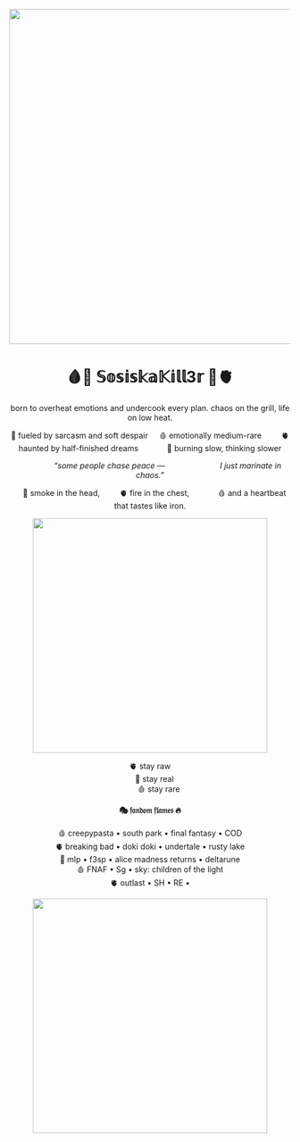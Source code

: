 <p align="center">
  <img src="https://sun9-38.userapi.com/s/v1/if2/3u3yNOx6t529Ejt0vjNQSechcLNbm3YMeK9Nv32glEicc4I1ZSZ3vvbce6m_pRJhg4dY6TsiIut9_8YPZhwFNfd9.jpg?quality=95&as=32x12,48x18,72x28,108x42,160x62,240x92,360x139,480x185,540x208,640x246,720x277,1080x416,1280x493&from=bu&u=b2yrQyX5T2dv-WT9Wrlh6cWNMjAQwNcqixctgIXaSM0&cs=640x0" width="600" />
</p>

<h1 align="center">🩸🥩 𝕊𝕠𝕤𝕚𝕤𝕜𝕒𝕂𝕚𝕝𝕝3𝕣 🥩🫀</h1>

<p align="center">
       born to overheat emotions  
          and undercook every plan.  
              chaos on the grill, life on low heat.  
</p>

<p align="center">
🥩 fueled by sarcasm and soft despair  
&nbsp;&nbsp;&nbsp;&nbsp;🩸 emotionally medium-rare  
&nbsp;&nbsp;&nbsp;&nbsp;&nbsp;&nbsp;&nbsp;&nbsp;🫀 haunted by half-finished dreams  
&nbsp;&nbsp;&nbsp;&nbsp;&nbsp;&nbsp;&nbsp;&nbsp;&nbsp;&nbsp;&nbsp;&nbsp;🥩 burning slow, thinking slower  
</p>

<p align="center">
&nbsp;&nbsp;&nbsp;&nbsp;&nbsp;&nbsp;&nbsp;&nbsp;&nbsp;&nbsp;&nbsp;&nbsp;&nbsp;&nbsp;&nbsp;&nbsp;<i>“some people chase peace —  
&nbsp;&nbsp;&nbsp;&nbsp;&nbsp;&nbsp;&nbsp;&nbsp;&nbsp;&nbsp;&nbsp;&nbsp;&nbsp;&nbsp;&nbsp;&nbsp;&nbsp;&nbsp;&nbsp;&nbsp;&nbsp;&nbsp;&nbsp;&nbsp;I just marinate in chaos.”</i>
</p>

<p align="center">
&nbsp;&nbsp;&nbsp;&nbsp;🥩 smoke in the head,  
&nbsp;&nbsp;&nbsp;&nbsp;&nbsp;&nbsp;&nbsp;&nbsp;🫀 fire in the chest,  
&nbsp;&nbsp;&nbsp;&nbsp;&nbsp;&nbsp;&nbsp;&nbsp;&nbsp;&nbsp;&nbsp;&nbsp;🩸 and a heartbeat that tastes like iron.  
</p>

<p align="center">
  <img src="https://i.pinimg.com/originals/dd/be/28/ddbe283335d1967640c58c6f104a00c5.gif" width="420" />
</p>

<p align="center">
🫀 stay raw <br>
&nbsp;&nbsp;&nbsp;&nbsp;🥩 stay real <br>
&nbsp;&nbsp;&nbsp;&nbsp;&nbsp;&nbsp;&nbsp;&nbsp;🩸 stay rare
</p>

<p align="center">
  <b>🎭 𝔣𝔞𝔫𝔡𝔬𝔪 𝔣𝔩𝔞𝔪𝔢𝔰 🔥</b><br><br>
  🩸 creepypasta • south park • final fantasy • COD <br>
  🫀 breaking bad • doki doki • undertale • rusty lake <br>
  🥩 mlp • f3sp • alice madness returns • deltarune <br>
  🩸 FNAF • Sg • sky: children of the light <br>
  🫀 outlast • SH • RE •
</p>

<p align="center">
  <img src="https://sun9-1.userapi.com/s/v1/if2/K33v4tbcNnwC8E8sdvAV2fjvtXBCA7n05bisPosA0ou8rwTL90SZN4_jfPI6Gh00Fbq5hgwKI6tNXqKZd-ELSaOx.jpg?quality=95&as=32x12,48x18,72x28,108x42,160x62,240x92,360x139,480x185,540x208,640x246,720x277,1080x416,1280x493&from=bu&u=za6TOwBA8xAZRQ5gLyoQ3X0-SBoHh4RHyvEGv1ERVZs&cs=640x0" width="420" />
</p>
